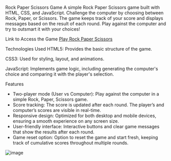 Rock Paper Scissors Game
A simple Rock Paper Scissors game built with HTML, CSS, and JavaScript. Challenge the computer by choosing between Rock, Paper, or Scissors. 
The game keeps track of your score and displays messages based on the result of each round. Play against the computer and try to outsmart it with your choices!

Link to Access the Game
[Play Rock Paper Scissors](https://rock-paper-scissors-game-2025.netlify.app/)

Technologies Used
HTML5: Provides the basic structure of the game.

CSS3: Used for styling, layout, and animations.

JavaScript: Implements game logic, including generating the computer's choice and comparing it with the player's selection.

Features
- Two-player mode (User vs Computer): Play against the computer in a simple Rock, Paper, Scissors game.
- Score tracking: The score is updated after each round. The player’s and computer’s scores are visible in real-time.
- Responsive design: Optimized for both desktop and mobile devices, ensuring a smooth experience on any screen size.
- User-friendly interface: Interactive buttons and clear game messages that show the results after each round.
- Game reset option: Option to reset the game and start fresh, keeping track of cumulative scores throughout multiple rounds.

![image](https://github.com/user-attachments/assets/7e3c3ee2-76e7-4824-ba73-5cf3e863e055)

  
